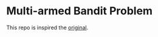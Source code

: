 # Multi-armed Bandit Problem

This repo is inspired the [original](https://github.com/lilianweng/multi-armed-bandit).